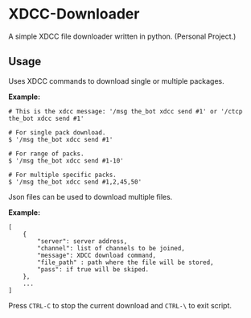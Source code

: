 # XDCC-Downloader

A simple XDCC file downloader written in python. (Personal Project.)

## Usage

Uses XDCC commands to download single or multiple packages.

**Example:**

    # This is the xdcc message: '/msg the_bot xdcc send #1' or '/ctcp the_bot xdcc send #1'
    
    # For single pack download.
    $ '/msg the_bot xdcc send #1'

    # For range of packs.
    $ '/msg the_bot xdcc send #1-10'

    # For multiple specific packs.
    $ '/msg the_bot xdcc send #1,2,45,50'


Json files can be used to download multiple files.

**Example:**

    [
        {
            "server": server address,
            "channel": list of channels to be joined,
            "message": XDCC download command,
            "file_path" : path where the file will be stored,
            "pass": if true will be skiped.
        },
        ...
    ]

Press `CTRL-C` to stop the current download and `CTRL-\` to exit script.
